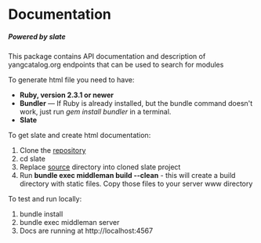 Documentation
=============

##### Powered by slate

This package contains API documentation and description of yangcatalog.org
endpoints that can be used to search for modules

To generate html file you need to have:
* **Ruby, version 2.3.1 or newer**
* **Bundler** — If Ruby is already installed, but the bundle command
 doesn't work, just run *gem install bundler* in a terminal.
* **Slate**

To get slate and create html documentation:
1. Clone the [repository](https://github.com/lord/slate)
2. cd slate
3. Replace [source](source) directory into cloned slate project
4. Run **bundle exec middleman build --clean** - this will create a
build directory with static files. Copy those files to your server www
directory

To test and run locally:
1. bundle install
2. bundle exec middleman server
3. Docs are running at http://localhost:4567